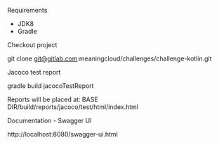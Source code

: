 Requirements

- JDK8
- Gradle

Checkout project

git clone git@gitlab.com:meaningcloud/challenges/challenge-kotlin.git

Jacoco test report

gradle build jacocoTestReport

Reports will be placed at: BASE DIR/build/reports/jacoco/test/html/index.html

Documentation - Swagger UI

http://localhost:8080/swagger-ui.html
